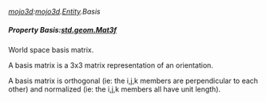 _[mojo3d](../../modules/mojo3d/mojo3d-module.md):[mojo3d](../../modules/mojo3d/mojo3d-module.md).[Entity](../../modules/mojo3d/mojo3d-entity.md).Basis_
##### Property Basis:[std.geom.Mat3f](../../modules/std/std-geom-mat3f.md)
World space basis matrix.

A basis matrix is a 3x3 matrix representation of an orientation.

A basis matrix is orthogonal (ie: the i,j,k members are perpendicular to each other) and normalized (ie: the i,j,k members all have unit length).
